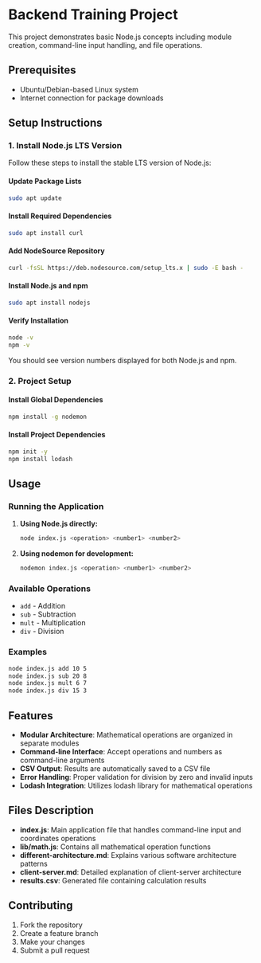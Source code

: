 # Backend Training Project

This project demonstrates basic Node.js concepts including module creation, command-line input handling, and file operations.

## Prerequisites

- Ubuntu/Debian-based Linux system
- Internet connection for package downloads

## Setup Instructions

### 1. Install Node.js LTS Version

Follow these steps to install the stable LTS version of Node.js:

#### Update Package Lists
```bash
sudo apt update
```

#### Install Required Dependencies
```bash
sudo apt install curl
```

#### Add NodeSource Repository
```bash
curl -fsSL https://deb.nodesource.com/setup_lts.x | sudo -E bash -
```

#### Install Node.js and npm
```bash
sudo apt install nodejs
```

#### Verify Installation
```bash
node -v
npm -v
```

You should see version numbers displayed for both Node.js and npm.

### 2. Project Setup

#### Install Global Dependencies
```bash
npm install -g nodemon
```

#### Install Project Dependencies
```bash
npm init -y
npm install lodash
```

## Usage

### Running the Application

1. **Using Node.js directly:**
   ```bash
   node index.js <operation> <number1> <number2>
   ```

2. **Using nodemon for development:**
   ```bash
   nodemon index.js <operation> <number1> <number2>
   ```

### Available Operations

- `add` - Addition
- `sub` - Subtraction  
- `mult` - Multiplication
- `div` - Division

### Examples

```bash
node index.js add 10 5
node index.js sub 20 8
node index.js mult 6 7
node index.js div 15 3
```

## Features

- **Modular Architecture**: Mathematical operations are organized in separate modules
- **Command-line Interface**: Accept operations and numbers as command-line arguments
- **CSV Output**: Results are automatically saved to a CSV file
- **Error Handling**: Proper validation for division by zero and invalid inputs
- **Lodash Integration**: Utilizes lodash library for mathematical operations

## Files Description

- **index.js**: Main application file that handles command-line input and coordinates operations
- **lib/math.js**: Contains all mathematical operation functions
- **different-architecture.md**: Explains various software architecture patterns
- **client-server.md**: Detailed explanation of client-server architecture
- **results.csv**: Generated file containing calculation results

## Contributing

1. Fork the repository
2. Create a feature branch
3. Make your changes
4. Submit a pull request
